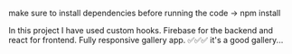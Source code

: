 make sure to install dependencies before running the code -> npm install 

In this project I have used custom hooks.
Firebase for the backend and react for frontend.
Fully responsive gallery app. ✅✅✅
it's a good gallery... 
